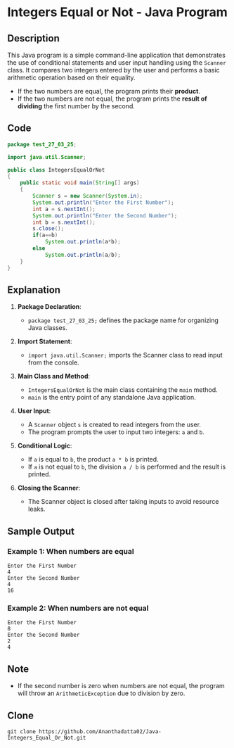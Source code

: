 
  
# Integers Equal or Not - Java Program

## Description

This Java program is a simple command-line application that demonstrates the use of conditional statements and user input handling using the `Scanner` class. It compares two integers entered by the user and performs a basic arithmetic operation based on their equality.

- If the two numbers are equal, the program prints their **product**.
- If the two numbers are not equal, the program prints the **result of dividing** the first number by the second.

## Code

```java
package test_27_03_25;

import java.util.Scanner;

public class IntegersEqualOrNot 
{
    public static void main(String[] args) 
    {
        Scanner s = new Scanner(System.in);
        System.out.println("Enter the First Number");
        int a = s.nextInt();
        System.out.println("Enter the Second Number");
        int b = s.nextInt();
        s.close();        
        if(a==b)
            System.out.println(a*b);
        else
            System.out.println(a/b);
    }
}
```

## Explanation

1. **Package Declaration**: 
   - `package test_27_03_25;` defines the package name for organizing Java classes.

2. **Import Statement**: 
   - `import java.util.Scanner;` imports the Scanner class to read input from the console.

3. **Main Class and Method**:
   - `IntegersEqualOrNot` is the main class containing the `main` method.
   - `main` is the entry point of any standalone Java application.

4. **User Input**:
   - A `Scanner` object `s` is created to read integers from the user.
   - The program prompts the user to input two integers: `a` and `b`.

5. **Conditional Logic**:
   - If `a` is equal to `b`, the product `a * b` is printed.
   - If `a` is not equal to `b`, the division `a / b` is performed and the result is printed.

6. **Closing the Scanner**:
   - The Scanner object is closed after taking inputs to avoid resource leaks.

## Sample Output

### Example 1: When numbers are equal
```
Enter the First Number
4
Enter the Second Number
4
16
```

### Example 2: When numbers are not equal
```
Enter the First Number
8
Enter the Second Number
2
4
```

## Note
- If the second number is zero when numbers are not equal, the program will throw an `ArithmeticException` due to division by zero.

## Clone
```
git clone https://github.com/Ananthadatta02/Java-Integers_Equal_Or_Not.git
```
